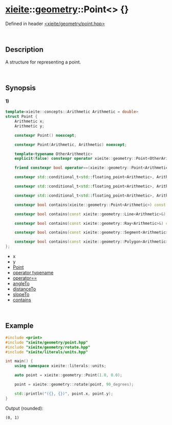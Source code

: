 # [xieite](../../xieite.md)\:\:[geometry](../../geometry.md)\:\:Point\<\> \{\}
Defined in header [<xieite/geometry/point.hpp>](../../../include/xieite/geometry/point.hpp)

&nbsp;

## Description
A structure for representing a point.

&nbsp;

## Synopsis
#### 1)
```cpp
template<xieite::concepts::Arithmetic Arithmetic = double>
struct Point {
    Arithmetic x;
    Arithmetic y;

    constexpr Point() noexcept;

    constexpr Point(Arithmetic, Arithmetic) noexcept;

    template<typename OtherArithmetic>
    explicit(false) constexpr operator xieite::geometry::Point<OtherArithmetic>() const noexcept;

    friend constexpr bool operator==(xieite::geometry::Point<Arithmetic>, xieite::geometry::Point<Arithmetic>) noexcept;

    constexpr std::conditional_t<std::floating_point<Arithmetic>, Arithmetic, double> angleTo(xieite::geometry::Point<Arithmetic>) const noexcept;

    constexpr std::conditional_t<std::floating_point<Arithmetic>, Arithmetic, double> distanceTo(xieite::geometry::Point<Arithmetic>) const noexcept;

    constexpr std::conditional_t<std::floating_point<Arithmetic>, Arithmetic, double> slopeTo(xieite::geometry::Point<Arithmetic>) const noexcept;

    constexpr bool contains(xieite::geometry::Point<Arithmetic>) const noexcept;

    constexpr bool contains(const xieite::geometry::Line<Arithmetic>&) const noexcept;

    constexpr bool contains(const xieite::geometry::Ray<Arithmetic>&) const noexcept;

    constexpr bool contains(const xieite::geometry::Segment<Arithmetic>& segment) const noexcept;

    constexpr bool contains(const xieite::geometry::Polygon<Arithmetic>& polygon) const noexcept;
};
```
- x
- y
- [Point](./structures/point/1/operators/constructor.md)
- [operator typename](./structures/point/1/operators/cast.md)
- [operator==](./structures/point/1/operators/equal.md)
- [angleTo](./structures/point/1/angle_to.md)
- [distanceTo](./structures/point/1/distance_to.md)
- [slopeTo](./structures/point/1/slope_to.md)
- [contains](./structures/point/1/contains.md)

&nbsp;

## Example
```cpp
#include <print>
#include "xieite/geometry/point.hpp"
#include "xieite/geometry/rotate.hpp"
#include "xieite/literals/units.hpp"

int main() {
    using namespace xieite::literals::units;

    auto point = xieite::geometry::Point(1.0, 0.0);

    point = xieite::geometry::rotate(point, 90_degrees);

    std::println("({}, {})", point.x, point.y);
}
```
Output (rounded):
```
(0, 1)
```
